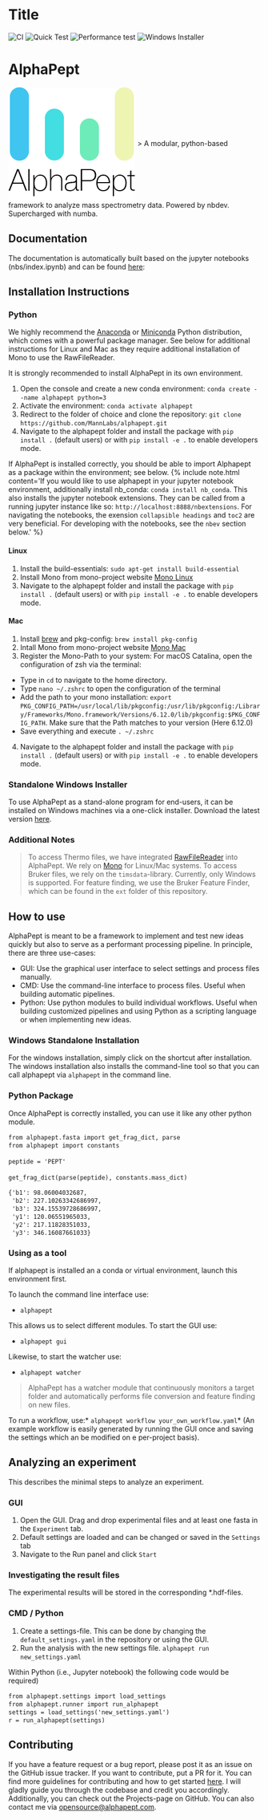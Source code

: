 # Title



![CI](https://github.com/MannLabs/alphapept/workflows/CI/badge.svg)
![Quick Test](https://github.com/MannLabs/alphapept/workflows/Quick%20Test/badge.svg)
![Performance test](https://github.com/MannLabs/alphapept/workflows/Performance%20test/badge.svg)
![Windows Installer](https://github.com/MannLabs/alphapept/workflows/Windows%20Installer/badge.svg)

# AlphaPept
<img src="nbs\images\alphapept_logo.png" align="center">
> A modular, python-based framework to analyze mass spectrometry data. Powered by nbdev. Supercharged with numba.


## Documentation

The documentation is automatically built based on the jupyter notebooks (nbs/index.ipynb) and can be found [here](https://mannlabs.github.io/alphapept/):

## Installation Instructions


### Python

We highly recommend the [Anaconda](https://www.anaconda.com) or [Miniconda](https://docs.conda.io/en/latest/miniconda.html) Python distribution, which comes with a powerful package manager. See below for additional instructions for Linux and Mac as they require additional installation of Mono to use the RawFileReader.

It is strongly recommended to install AlphaPept in its own environment.
1. Open the console and create a new conda environment: `conda create --name alphapept python=3`
2. Activate the environment: `conda activate alphapept`
3. Redirect to the folder of choice and clone the repository: `git clone https://github.com/MannLabs/alphapept.git`
4. Navigate to the alphapept folder and install the package with `pip install .` (default users) or with `pip install -e .` to enable developers mode.

If AlphaPept is installed correctly, you should be able to import Alphapept as a package within the environment; see below.
{% include note.html content='If you would like to use alphapept in your jupyter notebook environment, additionally install nb_conda: `conda install nb_conda`. This also installs the jupyter notebook extensions. They can be called from a running jupyter instance like so: `http://localhost:8888/nbextensions`. For navigating the notebooks, the exension `collapsible headings` and `toc2` are very beneficial. For developing with the notebooks, see the `nbev` section below.' %}

#### Linux

1. Install the build-essentials: `sudo apt-get install build-essential`
2. Install Mono from mono-project website [Mono Linux](https://www.mono-project.com/download/stable/#download-lin)
3. Navigate to the alphapept folder and install the package with `pip install .` (default users) or with `pip install -e .` to enable developers mode.


#### Mac

1. Install [brew](https://brew.sh) and pkg-config: `brew install pkg-config`
2. Intall Mono from mono-project website [Mono Mac](https://www.mono-project.com/download/stable/)
3. Register the Mono-Path to your system:
For macOS Catalina, open the configuration of zsh via the terminal:
* Type in `cd` to navigate to the home directory.
* Type `nano ~/.zshrc` to open the configuration of the terminal
* Add the path to your mono installation: `export PKG_CONFIG_PATH=/usr/local/lib/pkgconfig:/usr/lib/pkgconfig:/Library/Frameworks/Mono.framework/Versions/6.12.0/lib/pkgconfig:$PKG_CONFIG_PATH`. Make sure that the Path matches to your version (Here 6.12.0)
* Save everything and execute `. ~/.zshrc` 
4. Navigate to the alphapept folder and install the package with `pip install .` (default users) or with `pip install -e .` to enable developers mode.


### Standalone Windows Installer
To use AlphaPept as a stand-alone program for end-users, it can be installed on Windows machines via a one-click installer. Download the latest version [here](http://alphapept.org).


### Additional Notes
> To access Thermo files, we have integrated [RawFileReader](https://planetorbitrap.com/rawfilereader) into AlphaPept. We rely on [Mono](https://www.mono-project.com/) for Linux/Mac systems.
> To access Bruker files, we rely on the `timsdata`-library. Currently, only Windows is supported. For feature finding, we use the Bruker Feature Finder, which can be found in the `ext` folder of this repository.

## How to use

AlphaPept is meant to be a framework to implement and test new ideas quickly but also to serve as a performant processing pipeline. In principle, there are three use-cases:

* GUI: Use the graphical user interface to select settings and process files manually.
* CMD: Use the command-line interface to process files. Useful when building automatic pipelines.
* Python: Use python modules to build individual workflows. Useful when building customized pipelines and using Python as a scripting language or when implementing new ideas. 

### Windows Standalone Installation

For the windows installation, simply click on the shortcut after installation. The windows installation also installs the command-line tool so that you can call alphapept via `alphapept` in the command line.

### Python Package

Once AlphaPept is correctly installed, you can use it like any other python module.

```
from alphapept.fasta import get_frag_dict, parse
from alphapept import constants

peptide = 'PEPT'

get_frag_dict(parse(peptide), constants.mass_dict)
```




    {'b1': 98.06004032687,
     'b2': 227.10263342686997,
     'b3': 324.15539728686997,
     'y1': 120.06551965033,
     'y2': 217.11828351033,
     'y3': 346.16087661033}



### Using as a tool

If alphapept is installed an a conda or virtual environment, launch this environment first.

To launch the command line interface use:
* `alphapept`

This allows us to select different modules. To start the GUI use:
* `alphapept gui`

Likewise, to start the watcher use:
* `alphapept watcher`
> AlphaPept has a watcher module that continuously monitors a target folder and automatically performs file conversion and feature finding on new files.

To run a workflow, use:* `alphapept workflow your_own_workflow.yaml`* (An example workflow is easily generated by running the GUI once and saving the settings which an be modified on e per-project basis).

## Analyzing an experiment
This describes the minimal steps to analyze an experiment.

### GUI

1. Open the GUI. Drag and drop experimental files and at least one fasta in the `Experiment` tab. 
2. Default settings are loaded and can be changed or saved in the `Settings` tab
3. Navigate to the Run panel and click `Start`

### Investigating the result files
The experimental results will be stored in the corresponding *.hdf-files.

### CMD / Python
1. Create a settings-file. This can be done by changing the `default_settings.yaml` in the repository or using the GUI.
2. Run the analysis with the new settings file. `alphapept run new_settings.yaml`

Within Python (i.e., Jupyter notebook) the following code would be required)
```
from alphapept.settings import load_settings
from alphapept.runner import run_alphapept
settings = load_settings('new_settings.yaml')
r = run_alphapept(settings)
```

## Contributing
If you have a feature request or a bug report, please post it as an issue on the GitHub issue tracker. If you want to contribute, put a PR for it. You can find more guidelines for contributing and how to get started [here](https://github.com/MannLabs/alphapept/blob/master/CONTRIBUTING.md). I will gladly guide you through the codebase and credit you accordingly. Additionally, you can check out the Projects-page on GitHub. You can also contact me via opensource@alphapept.com.
